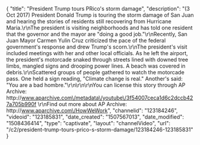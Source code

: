{
    "title": "President Trump tours PRico's storm damage",
    "description": "(3 Oct 2017) President Donald Trump is touring the storm damage of San Juan and hearing the stories of residents still recovering from Hurricane Maria.\r\nThe president is visiting neighborhoods and has told one resident that the governor and the mayor are \"doing a good job.\"\r\nRecently, San Juan Mayor Carmen Yulin Cruz criticized the pace of the federal government's response and drew Trump's scorn.\r\nThe president's visit included meetings with her and other local officials. As he left the airport, the president's motorcade snaked through streets lined with downed tree limbs, mangled signs and drooping power lines. A beach was covered in debris.\r\nScattered groups of people gathered to watch the motorcade pass. One held a sign reading, \"Climate change is real.\" Another's said: \"You are a bad hombre.\"\r\n\r\n\r\nYou can license this story through AP Archive: http:\/\/www.aparchive.com\/metadata\/youtube\/3f54007ceca1d6c2dccb427a705b990f \r\nFind out more about AP Archive: http:\/\/www.aparchive.com\/HowWeWork",
    "channelid": "123184246",
    "videoid": "123185831",
    "date_created": "1507567013",
    "date_modified": "1508436414",
    "type": "captivate",
    "layout": "channelVideo",
    "url": "\/c2\/president-trump-tours-prico-s-storm-damage\/123184246-123185831"
}